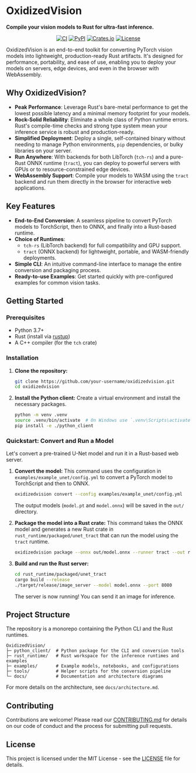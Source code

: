 # OxidizedVision

**Compile your vision models to Rust for ultra-fast inference.**

<p align="center">
  <a href="https://github.com/your-username/oxidizedvision/actions/workflows/ci.yml"><img src="https://github.com/your-username/oxidizedvision/actions/workflows/ci.yml/badge.svg" alt="CI"></a>
  <a href="https://pypi.org/project/oxidizedvision/"><img src="https://img.shields.io/pypi/v/oxidizedvision" alt="PyPI"></a>
  <a href="https://crates.io/crates/oxidizedvision_run"><img src="https://img.shields.io/crates/v/oxidizedvision_run" alt="Crates.io"></a>
  <a href="LICENSE"><img src="https://img.shields.io/badge/license-MIT-blue.svg" alt="License"></a>
</p>

OxidizedVision is an end-to-end toolkit for converting PyTorch vision models into lightweight, production-ready Rust artifacts. It's designed for performance, portability, and ease of use, enabling you to deploy your models on servers, edge devices, and even in the browser with WebAssembly.

## Why OxidizedVision?

-   **Peak Performance**: Leverage Rust's bare-metal performance to get the lowest possible latency and a minimal memory footprint for your models.
-   **Rock-Solid Reliability**: Eliminate a whole class of Python runtime errors. Rust's compile-time checks and strong type system mean your inference service is robust and production-ready.
-   **Simplified Deployment**: Deploy a single, self-contained binary without needing to manage Python environments, `pip` dependencies, or bulky libraries on your server.
-   **Run Anywhere**: With backends for both LibTorch (`tch-rs`) and a pure-Rust ONNX runtime (`tract`), you can deploy to powerful servers with GPUs or to resource-constrained edge devices.
-   **WebAssembly Support**: Compile your models to WASM using the `tract` backend and run them directly in the browser for interactive web applications.

## Key Features

-   **End-to-End Conversion**: A seamless pipeline to convert PyTorch models to TorchScript, then to ONNX, and finally into a Rust-based runtime.
-   **Choice of Runtimes**:
    -   `tch-rs` (LibTorch backend) for full compatibility and GPU support.
    -   `tract` (ONNX backend) for lightweight, portable, and WASM-friendly deployments.
-   **Simple CLI**: An intuitive command-line interface to manage the entire conversion and packaging process.
-   **Ready-to-use Examples**: Get started quickly with pre-configured examples for common vision tasks.

## Getting Started

### Prerequisites

-   Python 3.7+
-   Rust (install via [rustup](https://rustup.rs/))
-   A C++ compiler (for the `tch` crate)

### Installation

1.  **Clone the repository:**
    ```bash
    git clone https://github.com/your-username/oxidizedvision.git
    cd oxidizedvision
    ```

2.  **Install the Python client:**
    Create a virtual environment and install the necessary packages.
    ```bash
    python -m venv .venv
    source .venv/bin/activate  # On Windows use `.venv\Scripts\activate`
    pip install -e ./python_client
    ```

### Quickstart: Convert and Run a Model

Let's convert a pre-trained U-Net model and run it in a Rust-based web server.

1.  **Convert the model:**
    This command uses the configuration in `examples/example_unet/config.yml` to convert a PyTorch model to TorchScript and then to ONNX.
    ```bash
    oxidizedvision convert --config examples/example_unet/config.yml
    ```
    The output models (`model.pt` and `model.onnx`) will be saved in the `out/` directory.

2.  **Package the model into a Rust crate:**
    This command takes the ONNX model and generates a new Rust crate in `rust_runtime/packaged/unet_tract` that can run the model using the `tract` runtime.
    ```bash
    oxidizedvision package --onnx out/model.onnx --runner tract --out rust_runtime/packaged/unet_tract
    ```

3.  **Build and run the Rust server:**
    ```bash
    cd rust_runtime/packaged/unet_tract
    cargo build --release
    ./target/release/image_server --model model.onnx --port 8080
    ```
    The server is now running! You can send it an image for inference.

## Project Structure

The repository is a monorepo containing the Python CLI and the Rust runtimes.

```
OxidizedVision/
├─ python_client/  # Python package for the CLI and conversion tools
├─ rust_runtime/   # Rust workspace for the inference runtimes and examples
├─ examples/       # Example models, notebooks, and configurations
├─ tools/          # Helper scripts for the conversion pipeline
└─ docs/           # Documentation and architecture diagrams
```

For more details on the architecture, see `docs/architecture.md`.

## Contributing

Contributions are welcome! Please read our [CONTRIBUTING.md](CONTRIBUTING.md) for details on our code of conduct and the process for submitting pull requests.

## License

This project is licensed under the MIT License - see the [LICENSE](LICENSE) file for details.
